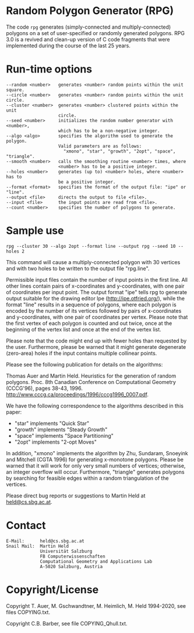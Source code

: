 # Random Polygon Generator (RPG)

The code `rpg` generates (simply-connected and multiply-connected) polygons on
a set of user-specified or randomly generated polygons. RPG 3.0 is a revived
and clean-up version of C code fragments that were implemented during the
course of the last 25 years.

# Run-time options

    --random <number>   generates <number> random points within the unit square.
    --circle <number>   generates <number> random points within the unit circle.
    --cluster <number>  generates <number> clustered points within the unit 
                        circle.
    --seed <number>     initializes the random number generator with <number>,
                        which has to be a non-negative integer.
    --algo <algo>       specifies the algorithm used to generate the polygon.
                        Valid parameters are as follows:
                          "xmono", "star", "growth", "2opt", "space", "triangle".
    --smooth <number>   calls the smoothing routine <number> times, where
                        <number> has to be a positive integer.
    --holes <number>    generates (up to) <number> holes, where <number> has to
                        be a positive integer.
    --format <format>   specifies the format of the output file: "ipe" or "line".
    --output <file>     directs the output to file <file>.
    --input <file>      the input points are read from <file>.
    --count <number>    specifies the number of polygons to generate.

# Sample use

    rpg --cluster 30 --algo 2opt --format line --output rpg --seed 10 --holes 2

This command will cause a multiply-connected polygon with 30 vertices and with
two holes to be written to the output file "rpg.line".

Permissible input files contain the number of input points in the first
line. All other lines contain pairs of x-coordinates and y-coordinates, with
one pair of coordinates per input point. The output format "ipe" tells rpg to
generate output suitable for the drawing editor Ipe (http://ipe.otfried.org/),
while the format "line" results in a sequence of polygons, where each polygon
is encoded by the number of its vertices followed by pairs of x-coordinates
and y-coordinates, with one pair of coordinates per vertex. Please note that
the first vertex of each polygon is counted and out twice, once at the
beginning of the vertex list and once at the end of the vertex list.

Please note that the code might end up with fewer holes than requested by the
user. Furthermore, please be warned that it might generate degenerate
(zero-area) holes if the input contains multiple collinear points.

Please see the following publication for details on the algorithms:

   Thomas Auer and Martin Held.
   Heuristics for the generation of random polygons.
   Proc. 8th Canadian Conference on Computational Geometry (CCCG'96), pages 38-43, 1996.
   http://www.cccg.ca/proceedings/1996/cccg1996_0007.pdf.

We have the following correspondence to the algorithms described in this paper:

* "star" implements "Quick Star" 
* "growth" implements "Steady Growth"
* "space" implements "Space Partitioning"
* "2opt" implements "2-opt Moves"

In addition, "xmono" implements the algorithm by Zhu, Sundaram, Snoeyink and 
Mitchell (CGTA 1996) for generating x-monotone polygons. Please be warned that
it will work for only very small numbers of vertices; otherwise, an integer
overflow will occur. Furthermore, "triangle" generates polygons by searching
for feasible edges within a random triangulation of the vertices.



Please direct bug reports or suggestions to Martin Held at held@cs.sbg.ac.at.

# Contact

    E-Mail:      held@cs.sbg.ac.at
    Snail Mail:  Martin Held
                 Universität Salzburg
                 FB Computerwissenschaften
                 Computational Geometry and Applications Lab
                 A-5020 Salzburg, Austria

# Copyright/License

Copyright T. Auer, M. Gschwandtner, M. Heimlich, M. Held  1994-2020, see files COPYING.txt.

Copyright C.B. Barber, see file COPYING_Qhull.txt.
